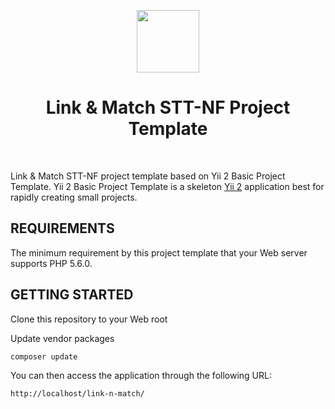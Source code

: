 <p align="center">
    <a href="https://www.nurulfikri.ac.id" target="_blank">
        <img src="https://pmb.nurulfikri.ac.id/assets/images/profile.png" height="100px">
    </a>
    <h1 align="center">Link & Match STT-NF Project Template</h1>
    <br>
</p>

Link & Match STT-NF project template based on Yii 2 Basic Project Template. Yii 2 Basic Project Template is a skeleton [Yii 2](http://www.yiiframework.com/) application best for rapidly creating small projects.

## REQUIREMENTS

The minimum requirement by this project template that your Web server supports PHP 5.6.0.

## GETTING STARTED

Clone this repository to your Web root

Update vendor packages

```
composer update
```

You can then access the application through the following URL:

```
http://localhost/link-n-match/
```
